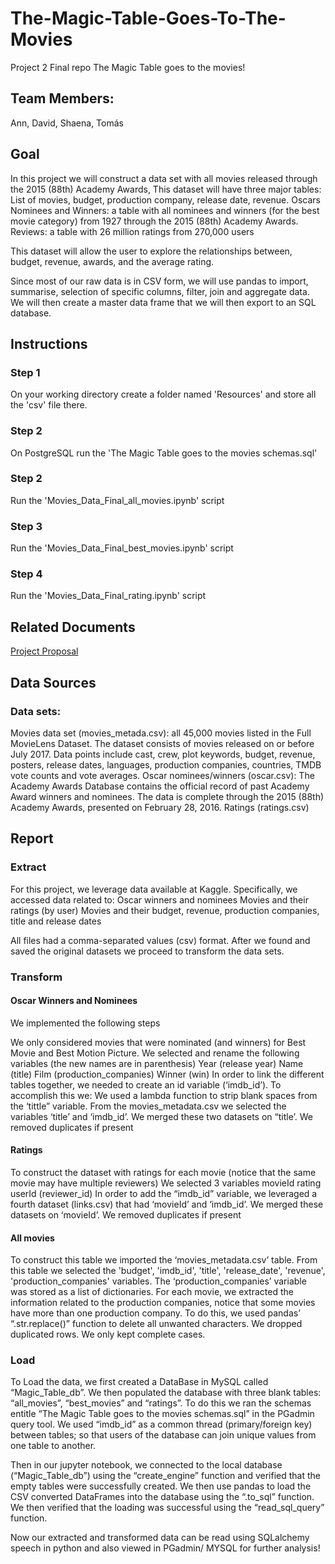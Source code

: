 # The-Magic-Table-Goes-To-The-Movies
Project 2 Final repo
 The Magic Table goes to the movies!

## Team Members:
Ann, David, Shaena, Tomás
## Goal
In this project we will construct a data set with all movies released through the 2015 (88th) Academy Awards, This dataset will have three major tables: 
List of movies, budget, production company, release date, revenue.
Oscars Nominees and Winners: a table with all nominees and winners (for the best movie category) from 1927 through the 2015 (88th) Academy Awards.
Reviews: a table with  26 million ratings from 270,000 users 

This dataset will allow the user to explore the relationships between, budget, revenue, awards, and the average rating. 

Since most of our raw data is in CSV form, we will use pandas to import, summarise, selection of specific columns, filter, join and aggregate data. We will then create a master data frame that we will then export to an SQL database. 

## Instructions
### Step 1
On your working directory create a folder named 'Resources' and store all the 'csv' file there.

### Step 2
On PostgreSQL run the 'The Magic Table goes to the movies schemas.sql'

### Step 2
Run the 'Movies_Data_Final_all_movies.ipynb' script 

### Step 3
Run the 'Movies_Data_Final_best_movies.ipynb' script

### Step 4
Run the 'Movies_Data_Final_rating.ipynb' script

## Related Documents
[Project Proposal](https://docs.google.com/document/d/1m91cAqXloFEgYlMWcU0UZZZWfOqHRfMZ4OY_tpoaBbs/edit#)

## Data Sources
### Data sets:
Movies data set (movies_metada.csv): all 45,000 movies listed in the Full MovieLens Dataset. The dataset consists of movies released on or before July 2017. Data points include cast, crew, plot keywords, budget, revenue, posters, release dates, languages, production companies, countries, TMDB vote counts and vote averages.
Oscar nominees/winners (oscar.csv): The Academy Awards Database contains the official record of past Academy Award winners and nominees. The data is complete through the 2015 (88th) Academy Awards, presented on February 28, 2016.
Ratings (ratings.csv)

## Report
### Extract
For this project, we leverage data available at Kaggle. Specifically, we accessed data related to: 
Oscar winners and nominees 
Movies and their ratings (by user)
Movies and their budget, revenue, production companies, title and release dates

All files had a comma-separated values (csv) format. After we found and saved the original datasets we proceed to transform the data sets.

### Transform
#### Oscar Winners and Nominees
We implemented the following steps

We only considered movies that were nominated (and winners) for Best Movie and Best Motion Picture.
We selected and rename the following variables (the new names are in parenthesis)
Year (release year)
Name (title)
Film (production_companies)
Winner (win)
In order to link the different tables together, we needed to create an id variable (‘imdb_id’). To accomplish this we:
We used a lambda function to strip blank spaces from the ‘tittle” variable.
From the movies_metadata.csv we selected the variables ‘title’ and ‘imdb_id’. 
We merged these two datasets on “title’. 
We removed duplicates if present 

#### Ratings
To construct the dataset with ratings for each movie (notice that the same movie may have multiple reviewers)
We selected 3 variables
movieId
rating
userId (reviewer_id)
In order to add the “imdb_id” variable, we leveraged a fourth dataset (links.csv) that had ‘movieId’ and ‘imdb_id’. We merged these datasets on ‘movieId’. 
We removed duplicates if present

#### All movies
To construct this table we imported the ‘movies_metadata.csv’ table. 
From this table we selected the 'budget', 'imdb_id', 'title', 'release_date', 'revenue',  'production_companies' variables.
The ‘production_companies’ variable was stored as a list of dictionaries. For each movie, we extracted the information related to the production companies, notice that some movies have more than one production company. To do this, we used pandas’ “.str.replace()” function to delete all unwanted characters.
We dropped duplicated rows.
We only kept complete cases. 
 
### Load

To Load the data, we first created a DataBase in MySQL called “Magic_Table_db”. We then populated the database with three blank tables: “all_movies”, “best_movies” and “ratings”. To do this we ran the schemas entitle “The Magic Table goes to the movies schemas.sql” in the PGadmin query tool. We used “imdb_id” as a common thread (primary/foreign key) between tables; so that users of the database can join unique values from one table to another. 

Then in our jupyter notebook, we connected to the local database (“Magic_Table_db”) using the “create_engine” function and verified that the empty tables were successfully created. We then use pandas to load the CSV converted DataFrames into the database using the “.to_sql” function. We then verified that the loading was successful using the “read_sql_query” function. 


Now our extracted and transformed data can be read using SQLalchemy speech in python and also viewed in PGadmin/ MYSQL for further analysis!


